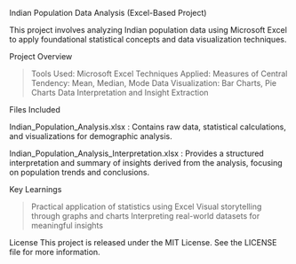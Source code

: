 Indian Population Data Analysis (Excel-Based Project)

This project involves analyzing Indian population data using Microsoft Excel to apply foundational statistical concepts and data visualization techniques.

Project Overview

> Tools Used: Microsoft Excel
> Techniques Applied:
> Measures of Central Tendency: Mean, Median, Mode
> Data Visualization: Bar Charts, Pie Charts
> Data Interpretation and Insight Extraction

Files Included

Indian_Population_Analysis.xlsx : Contains raw data, statistical calculations, and visualizations for demographic analysis.

Indian_Population_Analysis_Interpretation.xlsx : Provides a structured interpretation and summary of insights derived from the analysis, focusing on population trends and conclusions.

Key Learnings

>Practical application of statistics using Excel
>Visual storytelling through graphs and charts
>Interpreting real-world datasets for meaningful insights

License
This project is released under the MIT License. See the LICENSE file for more information.
